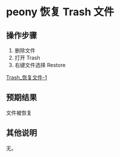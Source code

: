 # peony 恢复 Trash 文件

## 操作步骤

1. 删除文件
2. 打开 Trash
3. 右键文件选择 Restore

[Trash_恢复文件-1](./img/Trash_恢复文件-1.png)

## 预期结果
文件被恢复

## 其他说明
无。
